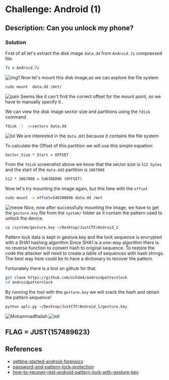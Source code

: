 # Challenge: Android (1)
## Description: Can you unlock my phone?
### Solution
First of all let's extract the disk image `data.dd` from `Android.7z` compressed file.
```bash
7z x Android.7z
```
![img1](https://i.imgur.com/3cBNzAv.png)
Now let's mount this disk image,so we can explore the file system
```bash
sudo mount  data.dd /mnt/
```
![pain](https://i.imgur.com/TizvWuF.png)
Seems like it can't find the correct offset for the mount point, so we have to manually specify it..

We can view the disk image sector size and partitions using the `fdisk` command
```bash
fdisk -l -u=sectors data.dd
```
![lol](https://i.imgur.com/6fntJ8o.png)
We are interested in the `data.dd3` because it contains the file system

To calculate the Offset of this partition we will use this simple equation:
```txt
Sector_Size * Start = OFFSET
```
From the `fdisk` screenshot above we know that the sector size is `512 bytes` and the start of the `data.dd3` partition is `1067008`
```txt
512 * 1067008 = 546308096 (OFFSET)
```
Now let's try mounting the image again, but this time with the `offset`
```bash
sudo mount -o offset=546308096 data.dd /mnt
```
![meow](https://i.imgur.com/mz9pQ2b.png)
Nice, now after successfully mounting the image, we have to get the `gesture.key` file  from the `system/` folder as it contain the pattern used to unlock the device.
```bash
cp /system/gesture.key ~/Desktop/JustCTF/Android_1
```
Pattern lock data is kept in gesture.key and the lock sequence is encrypted with a SHA1 hashing algorithm.Since SHA1 is a one-way algorithm there is no reverse function to convert hash to original sequence. To restore the code the attacker will need to create a table of sequences with hash strings. The best way here could be to have a dictionary to recover the pattern.

Fortunately there is a tool on github for that.
```bash 
git clone https://github.com/sch3m4/androidpatternlock
cd androidpatternlock
```
By running the tool with the `gesture.key` we will crack the hash and obtain the pattern sequence!
```bash
python aplc.py ~/Desktop/JustCTF/Android_1/gesture.key
```
![Mohammadflailah](https://i.imgur.com/5XDftxs.png)
![loll](https://i.imgur.com/73NLxBt.png)

FLAG = JUST{157489623}
---
## References
- [getting-started-android-forensics](https://resources.infosecinstitute.com/topic/getting-started-android-forensics/)
- [password-and-pattern-lock-protection](https://www.forensicfocus.com/articles/android-forensics-study-of-password-and-pattern-lock-protection/)
- [how-to-recover-rest-android-pattern-lock-with-gesture-key](https://www.hackeracademy.org/how-to-recover-rest-android-pattern-lock-with-gesture-key/)
